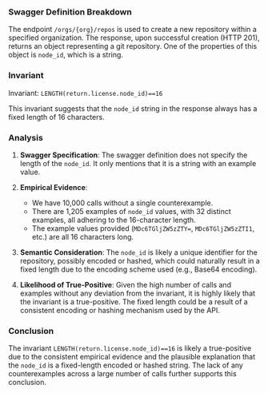 ### Swagger Definition Breakdown
The endpoint `/orgs/{org}/repos` is used to create a new repository within a specified organization. The response, upon successful creation (HTTP 201), returns an object representing a git repository. One of the properties of this object is `node_id`, which is a string.

### Invariant
Invariant: `LENGTH(return.license.node_id)==16`

This invariant suggests that the `node_id` string in the response always has a fixed length of 16 characters.

### Analysis
1. **Swagger Specification**: The swagger definition does not specify the length of the `node_id`. It only mentions that it is a string with an example value.

2. **Empirical Evidence**: 
   - We have 10,000 calls without a single counterexample.
   - There are 1,205 examples of `node_id` values, with 32 distinct examples, all adhering to the 16-character length.
   - The example values provided (`MDc6TGljZW5zZTY=`, `MDc6TGljZW5zZTI1`, etc.) are all 16 characters long.

3. **Semantic Consideration**: The `node_id` is likely a unique identifier for the repository, possibly encoded or hashed, which could naturally result in a fixed length due to the encoding scheme used (e.g., Base64 encoding).

4. **Likelihood of True-Positive**: Given the high number of calls and examples without any deviation from the invariant, it is highly likely that the invariant is a true-positive. The fixed length could be a result of a consistent encoding or hashing mechanism used by the API.

### Conclusion
The invariant `LENGTH(return.license.node_id)==16` is likely a true-positive due to the consistent empirical evidence and the plausible explanation that the `node_id` is a fixed-length encoded or hashed string. The lack of any counterexamples across a large number of calls further supports this conclusion.
